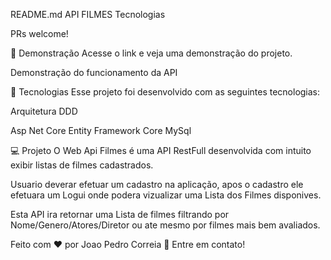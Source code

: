 README.md
API FILMES
Tecnologias   

PRs welcome!    


📸 Demonstração
Acesse o link e veja uma demonstração do projeto.



Demonstração do funcionamento da API

🚀 Tecnologias
Esse projeto foi desenvolvido com as seguintes tecnologias:

Arquitetura DDD

Asp Net Core
Entity Framework Core
MySql

💻 Projeto
O Web Api Filmes é uma API RestFull desenvolvida com intuito exibir listas de filmes cadastrados.

Usuario deverar efetuar um cadastro na aplicação, apos o cadastro ele efetuara um Logui onde podera vizualizar uma Lista dos Filmes disponives.

Esta API ira retornar uma Lista de filmes filtrando por Nome/Genero/Atores/Diretor ou ate mesmo por filmes mais bem avaliados.


Feito com ❤️ por Joao Pedro Correia 👋 Entre em contato!
